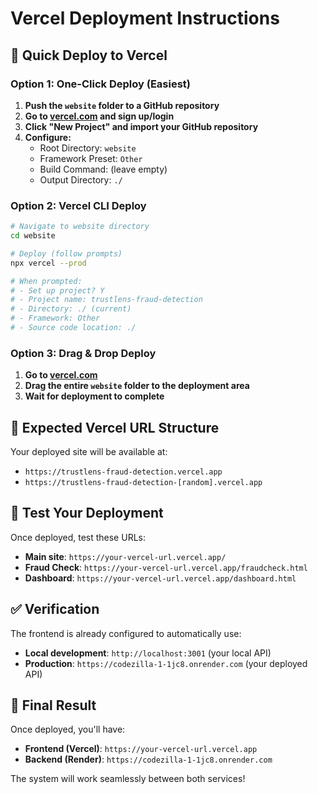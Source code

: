 # Vercel Deployment Instructions

## 🚀 Quick Deploy to Vercel

### Option 1: One-Click Deploy (Easiest)
1. **Push the `website` folder to a GitHub repository**
2. **Go to [vercel.com](https://vercel.com) and sign up/login**
3. **Click "New Project" and import your GitHub repository**
4. **Configure:**
   - Root Directory: `website`
   - Framework Preset: `Other`
   - Build Command: (leave empty)
   - Output Directory: `./`

### Option 2: Vercel CLI Deploy
```bash
# Navigate to website directory
cd website

# Deploy (follow prompts)
npx vercel --prod

# When prompted:
# - Set up project? Y
# - Project name: trustlens-fraud-detection
# - Directory: ./ (current)
# - Framework: Other
# - Source code location: ./
```

### Option 3: Drag & Drop Deploy
1. **Go to [vercel.com](https://vercel.com)**
2. **Drag the entire `website` folder to the deployment area**
3. **Wait for deployment to complete**

## 🔗 Expected Vercel URL Structure
Your deployed site will be available at:
- `https://trustlens-fraud-detection.vercel.app`
- `https://trustlens-fraud-detection-[random].vercel.app`

## 🧪 Test Your Deployment
Once deployed, test these URLs:
- **Main site**: `https://your-vercel-url.vercel.app/`
- **Fraud Check**: `https://your-vercel-url.vercel.app/fraudcheck.html`
- **Dashboard**: `https://your-vercel-url.vercel.app/dashboard.html`

## ✅ Verification
The frontend is already configured to automatically use:
- **Local development**: `http://localhost:3001` (your local API)
- **Production**: `https://codezilla-1-1jc8.onrender.com` (your deployed API)

## 🎯 Final Result
Once deployed, you'll have:
- **Frontend (Vercel)**: `https://your-vercel-url.vercel.app`
- **Backend (Render)**: `https://codezilla-1-1jc8.onrender.com`

The system will work seamlessly between both services!